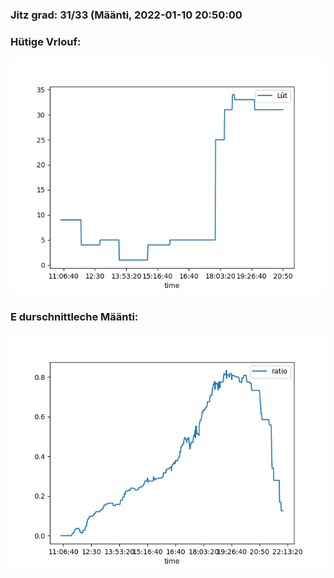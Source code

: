 ### Jitz grad: 31/33 (Määnti, 2022-01-10 20:50:00

### Hütige Vrlouf:
![Graph](Today.png)

### E durschnittleche Määnti:
![Graph](Määnti.png)